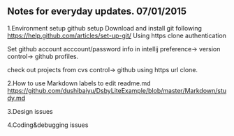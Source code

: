 Notes for everyday updates.
07/01/2015
--------------
  1.Environment setup
  github setup
    Download and install git following
    https://help.github.com/articles/set-up-git/
    Using https clone authentication

  Set github account acccount/password info in intellij preference-> version control-> github profiles.

  check out projects from cvs control-> github using https url clone.

  2.How to use Markdown labels to edit readme.md
    https://github.com/dushibaiyu/DsbyLiteExample/blob/master/Markdown/study.md
    
  3.Design issues

  4.Coding&debugging issues



